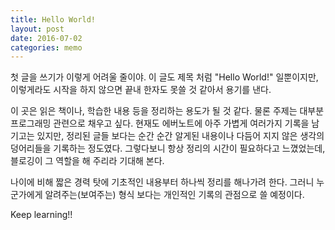 ```yaml
---
title: Hello World!
layout: post
date: 2016-07-02 
categories: memo
---
```

첫 글을 쓰기가 이렇게 어려울 줄이야.
이 글도 제목 처럼 "Hello World!" 일뿐이지만, 이렇게라도 시작을 하지 않으면 끝내 한자도 못쓸 것 같아서 용기를 낸다.

이 곳은 읽은 책이나, 학습한 내용 등을 정리하는 용도가 될 것 같다. 물론 주제는 대부분 프로그래밍 관련으로 채우고 싶다. 현재도 에버노트에 아주 가볍게 여러가지 기록을 남기고는 있지만, 정리된 글들 보다는 순간 순간 알게된 내용이나 다듬어 지지 않은 생각의 덩어리들을 기록하는 정도였다. 그렇다보니 항상 정리의 시간이 필요하다고 느꼈었는데, 블로깅이 그 역할을 해 주리라 기대해 본다.

나이에 비해 짧은 경력 탓에 기초적인 내용부터 하나씩 정리를 해나가려 한다. 그러니 누군가에게 알려주는(보여주는) 형식 보다는 개인적인 기록의 관점으로 쓸 예정이다.

Keep learning!!
